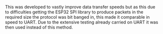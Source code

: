 This was developed to vastly improve data transfer speeds but as this due to difficulties getting the ESP32 SPI library to produce packets in the required size the protocol was bit banged in, this made it comparable in speed to UART. Due to the extensive testing already carried on UART it was then used instead of this method.